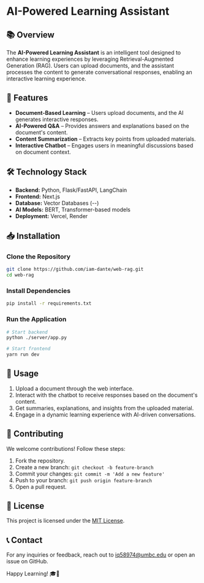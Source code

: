 # AI-Powered Learning Assistant

## 📚 Overview
The **AI-Powered Learning Assistant** is an intelligent tool designed to enhance learning experiences by leveraging Retrieval-Augmented Generation (RAG). Users can upload documents, and the assistant processes the content to generate conversational responses, enabling an interactive learning experience.

## 🚀 Features
- **Document-Based Learning** – Users upload documents, and the AI generates interactive responses.
- **AI-Powered Q&A** – Provides answers and explanations based on the document's content.
- **Content Summarization** – Extracts key points from uploaded materials.
- **Interactive Chatbot** – Engages users in meaningful discussions based on document context.

## 🛠️ Technology Stack
- **Backend:** Python, Flask/FastAPI, LangChain
- **Frontend:** Next.js
- **Database:** Vector Databases (--)
- **AI Models:**  BERT, Transformer-based models
- **Deployment:** Vercel, Render

## 📥 Installation
### Clone the Repository
```sh
git clone https://github.com/iam-dante/web-rag.git
cd web-rag
```

### Install Dependencies
```sh
pip install -r requirements.txt
```

### Run the Application
```sh
# Start backend
python ./server/app.py

# Start frontend
yarn run dev
```

## 🧠 Usage
1. Upload a document through the web interface.
2. Interact with the chatbot to receive responses based on the document's content.
3. Get summaries, explanations, and insights from the uploaded material.
4. Engage in a dynamic learning experience with AI-driven conversations.

## 🤝 Contributing
We welcome contributions! Follow these steps:
1. Fork the repository.
2. Create a new branch: `git checkout -b feature-branch`
3. Commit your changes: `git commit -m 'Add a new feature'`
4. Push to your branch: `git push origin feature-branch`
5. Open a pull request.

## 📜 License
This project is licensed under the [MIT License](LICENSE).

## 📞 Contact
For any inquiries or feedback, reach out to [iq58974@umbc.edu](mailto:iq58974@umbc.edu) or open an issue on GitHub.

Happy Learning! 🎓🚀

